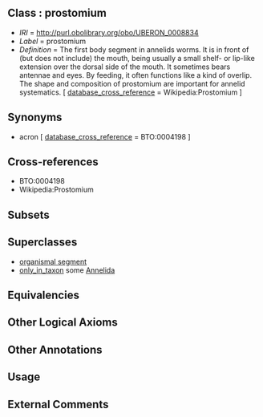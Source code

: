 
## Class : prostomium

 * *IRI* = http://purl.obolibrary.org/obo/UBERON_0008834
 * *Label* = prostomium
 * *Definition* = The first body segment in annelids worms. It is in front of (but does not include) the mouth, being usually a small shelf- or lip-like extension over the dorsal side of the mouth. It sometimes bears antennae and eyes. By feeding, it often functions like a kind of overlip. The shape and composition of prostomium are important for annelid systematics. [ [database_cross_reference](../../ef/oboInOwl#hasDbXref.md) = Wikipedia:Prostomium ]

## Synonyms

 * acron [ [database_cross_reference](../../ef/oboInOwl#hasDbXref.md) = BTO:0004198 ]

## Cross-references

 * BTO:0004198
 * Wikipedia:Prostomium

## Subsets


## Superclasses

 * [organismal segment](../../UBERON/14/UBERON_0000914.md)
 * [only_in_taxon](../../RO/60/RO_0002160.md) some [Annelida](../../NCBITaxon/40/NCBITaxon_6340.md)

## Equivalencies


## Other Logical Axioms


## Other Annotations


## Usage


## External Comments

